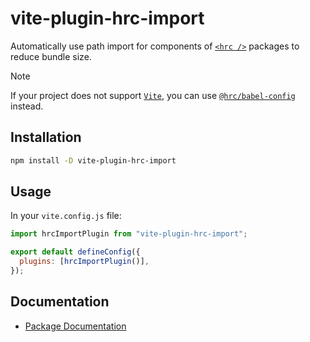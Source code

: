 # vite-plugin-hrc-import

Automatically use path import for components of [`<hrc
/>`](https://hdoc1509.github.io/hrc/getting-started/#components) packages to
reduce bundle size.

> [!NOTE]
> If your project does not support [`Vite`](https://vitejs.dev/), you can use
> [`@hrc/babel-config`](https://hdoc1509.github.io/hrc/packages/babel-config)
> instead.

## Installation

```bash
npm install -D vite-plugin-hrc-import
```

## Usage

In your `vite.config.js` file:

```js
import hrcImportPlugin from "vite-plugin-hrc-import";

export default defineConfig({
  plugins: [hrcImportPlugin()],
});
```

## Documentation

- [Package Documentation](https://hdoc1509.github.io/hrc/packages/vite-plugin-hrc-import)
